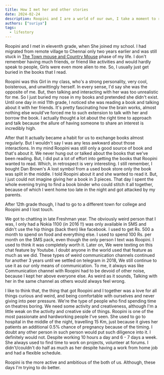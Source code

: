 ```yaml
---
title: How I met her and other stories
date: 2024-02-24
description: Roopini and I are a world of our own, I take a moment to reflect on what bought us together and what our values are:e
authors: ["suriya"]
tags:
  - lifestory
---
```

 

Roopini and I met in eleventh grade, when She joined my school. I had migrated from remote village to Chennai only two years earlier and was still stuck in [The Town mouse and Country Mouse](https://en.wikipedia.org/wiki/The_Town_Mouse_and_the_Country_Mouse) phase of my life. I don't remember having much friends, or friend like activities and would hardly speak to people, Girls were even more alien to me. So, I usually just get buried in the books that I read.

Roopini was this Girl in my class, who's a strong personality, very cool, boisterous, and unwittingly herself. In every sense, I'd say she was the opposite of me. But, then talking and interacting with her was too unrealistic for me. So I just buried my nose in my books and pretended she didn't exist. Until one day in mid 11th grade, I noticed she was reading a book and talking about it with her friends. It's pretty fascinating how the brain works, almost nothing else would've forced me to such extension to talk with her and borrow the book. I actually thought a lot about the right time to approach and talk because the allure of having someone to share an interest is incredibly high.

After that It actually became a habit for us to exchange books almost regularly. But I wouldn't say I was any less awkward about those interactions. In my mind Roopini was still only a good source of book and that's about it. We never hung out or talked about the books that we've been reading. But, I did put a lot of effort into getting the books that Roopini wanted to read. Which, in retrospect is very interesting. I still remember, I bought Dan Brown's A lost symbol from a used book store only the book was split in the middle. I told Roopini about it and she wanted to read it. But, I just could not imagine giving her a book in 3 pieces. That day I spent the whole evening trying to find a book binder who could stitch it all together, because of which I went home too late in the night and got attacked by my parents.

After 12th grade though, I had to go to a different town for college and Roopini and I lost touch.

We got to chatting in late Freshman year. The obviously weird person that I was, I only had a Nokia 1100 (in 2016 !!) was only available in SMS and didn't use the hip things (back then) like facebook. I used to get Rs. 500 a month to spend on food and everything else.  I used to spend 100 Rs. per month on the SMS pack, even though the only person I text was Roopini. I used to think it was completely worth it.
Later on, We were texting on this chat feature by Youtube. I doubt anyone in the world used that feature as much as we did.
These types of weird communication channels continued for another 3 years until we settled on telegram in 2018, We still continue to use it as our only means of communication. To me, it always was like Communication channel with Roopini had to be devoid of other noise, because I kept her above everyone else. As weird as it sounds, Talking with her in the same channel as others would always feel wrong. 


I like to think that, the thing that got Roopini and I together was a love for all things curious and weird, and being comfortable with ourselves and never giving into peer pressure. We're the type of people who find spending time on theatres boring. We need some activity and creativeness, although I'm a little weak on the activity and creative side of things. Roopini is one of the most passionate and hardworking people I've seen. She used to go to hospital in the middle of the night, travelling 15 Km, just because it gives her patients an additional 0.5% chance of pregnancy because of the timing. I doubt any other person in such person would put such diligence into it. I definitely would not. Despite working 10 hours a day and 6 - 7 days a week. She always used to find time to work on projects, volunteer at forums. I didn't/couldn't do half as much as her despite having a work from home job and had a flexible schedule.

Roopini is the more active and ambitious of the both of us. Although, these days I'm trying to do better.
